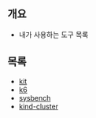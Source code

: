 ## 개요

* 내가 사용하는 도구 목록

## 목록

* [kit](./kit.md)
* [k6](./k6/)
* [sysbench](./sysbench/)
* [kind-cluster](./kind-cluster/)
